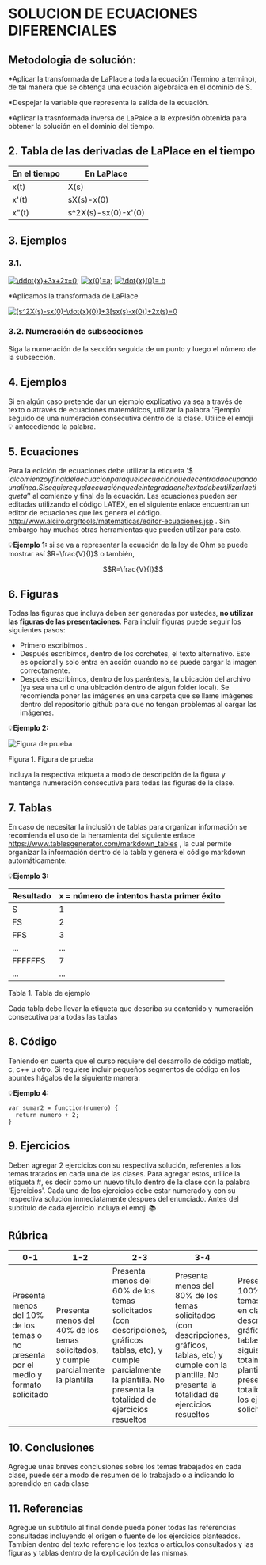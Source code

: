 # SOLUCION DE ECUACIONES DIFERENCIALES 

## Metodologia de solución:
*Aplicar la transformada de LaPlace a toda la ecuación (Termino a termino), de tal manera que se obtenga una ecuación algebraica en el dominio de S.

*Despejar la variable que representa la salida de la ecuación.

*Aplicar la trasnformada inversa de LaPalce a la expresión obtenida para obtener la solución en el dominio del tiempo.

## 2. Tabla de las derivadas de LaPlace en el tiempo
| En el tiempo | En LaPlace          |
|--------------|---------------------|
| x(t)         | X(s)                |
| x'(t)        | sX(s)-x(0)          |
| x"(t)        | s^2X(s)-sx(0)-x'(0) |

## 3. Ejemplos

### 3.1. 
 <a href="http://www.alciro.org/tools/matematicas/editor-ecuaciones.jsp?eq= \ddot{x}+3x+2x=0 "><img src="http://www.alciro.org/cgi/tex.cgi? \ddot{x}+3x+2x=0 " title=" \ddot{x}+3x+2x=0 " border="0" /></a>; <a href="http://www.alciro.org/tools/matematicas/editor-ecuaciones.jsp?eq=x(0)=a "><img src="http://www.alciro.org/cgi/tex.cgi?x(0)=a " title="x(0)=a " border="0" /></a>; <a href="http://www.alciro.org/tools/matematicas/editor-ecuaciones.jsp?eq=\dot{x}(0)= b"><img src="http://www.alciro.org/cgi/tex.cgi?\dot{x}(0)= b" title="\dot{x}(0)= b" border="0" /></a>

*Aplicamos la transformada de LaPlace

 <a href="http://www.alciro.org/tools/matematicas/editor-ecuaciones.jsp?eq=[s^2X(s)-sx(0)-\dot{x}(0)]+3[sx(s)-x(0)]+2x(s)=0"><img src="http://www.alciro.org/cgi/tex.cgi?[s^2X(s)-sx(0)-\dot{x}(0)]+3[sx(s)-x(0)]+2x(s)=0" title="[s^2X(s)-sx(0)-\dot{x}(0)]+3[sx(s)-x(0)]+2x(s)=0" border="0" /></a>
### 3.2. Numeración de subsecciones
Siga la numeración de la sección seguida de un punto y luego el número de la subsección.

## 4. Ejemplos
Si en algún caso pretende dar un ejemplo explicativo ya sea a través de texto o através de ecuaciones matemáticos, utilizar la palabra 'Ejemplo' seguido de una numeración consecutiva dentro de la clase. Utilice el emoji 💡 antecediendo la palabra.

## 5. Ecuaciones
Para la edición de ecuaciones debe utilizar la etiqueta '$$' al comienzo y final de la ecuación para que la ecuación quede centrada ocupando una línea. Si se quiere que la ecuación quede integrada en el texto debe utilizar la etiqueta '$' al comienzo y final de la ecuación. Las ecuaciones pueden ser editadas utilizando el código LATEX, en el siguiente enlace encuentran un editor de ecuaciones que les genera el código. http://www.alciro.org/tools/matematicas/editor-ecuaciones.jsp . Sin embargo hay muchas otras herramientas que pueden utilizar para esto.

💡**Ejemplo 1:** si se va a representar la ecuación de la ley de Ohm se puede mostrar así $R=\frac{V}{I}$ o también,

$$R=\frac{V}{I}$$

## 6. Figuras
Todas las figuras que incluya deben ser generadas por ustedes, **no utilizar las figuras de las presentaciones**. Para incluir figuras puede seguir los siguientes pasos:
* Primero escribimos ![]().
* Después escribimos, dentro de los corchetes, el texto alternativo. Este es opcional y solo entra en acción cuando no se puede cargar la imagen correctamente.
* Después escribimos, dentro de los paréntesis, la ubicación del archivo (ya sea una url o una ubicación dentro de algun folder local). Se recomienda poner las imágenes en una carpeta que se llame imágenes dentro del repositorio github para que no tengan problemas al cargar las imágenes.

💡**Ejemplo 2:**

![Figura de prueba](images/plantilla/Captura2.PNG)

Figura 1. Figura de prueba

Incluya la respectiva etiqueta a modo de descripción de la figura y mantenga numeración consecutiva para todas las figuras de la clase.

## 7. Tablas
En caso de necesitar la inclusión de tablas para organizar información se recomienda el uso de la herramienta del siguiente enlace https://www.tablesgenerator.com/markdown_tables , la cual permite organizar la información dentro de la tabla y genera el código markdown automáticamente:

💡**Ejemplo 3:** 

| **Resultado** | **x = número de intentos hasta primer éxito** |
|---------------|-----------------------------------------------|
|       S       |                       1                       |
|       FS      |                       2                       |
|      FFS      |                       3                       |
|      ...      |                      ...                      |
|    FFFFFFS    |                       7                       |
|      ...      |                      ...                      |

Tabla 1. Tabla de ejemplo

Cada tabla debe llevar la etiqueta que describa su contenido y numeración consecutiva para todas las tablas

## 8. Código
Teniendo en cuenta que el curso requiere del desarrollo de código matlab, c, c++ u otro. Si requiere incluir pequeños segmentos de código en los apuntes hágalos de la siguiente manera:

💡**Ejemplo 4:**
```
var sumar2 = function(numero) {
  return numero + 2;
}
```

## 9. Ejercicios
Deben agregar 2 ejercicios con su respectiva solución, referentes a los temas tratados en cada una de las clases. Para agregar estos, utilice la etiqueta #, es decir como un nuevo título dentro de la clase con la palabra 'Ejercicios'. Cada uno de los ejercicios debe estar numerado y con su respectiva solución inmediatamente despues del enunciado. Antes del subtitulo de cada ejercicio incluya el emoji 📚

## Rúbrica
| 0-1                                                                                   | 1-2                                                                                  | 2-3                                                                                                                                                                               | 3-4                                                                                                                                                                       | 4-5                                                                                                                                                                               |
|---------------------------------------------------------------------------------------|--------------------------------------------------------------------------------------|-----------------------------------------------------------------------------------------------------------------------------------------------------------------------------------|---------------------------------------------------------------------------------------------------------------------------------------------------------------------------|-----------------------------------------------------------------------------------------------------------------------------------------------------------------------------------|
| Presenta menos del 10% de los temas o no presenta por  el medio y formato  solicitado | Presenta menos del 40% de los temas solicitados, y  cumple parcialmente la plantilla | Presenta menos del 60% de los temas solicitados (con descripciones, gráficos tablas, etc), y cumple  parcialmente la plantilla. No presenta la totalidad  de ejercicios resueltos | Presenta menos del 80% de los temas solicitados (con descripciones, gráficos, tablas, etc) y cumple con  la plantilla. No presenta  la totalidad de ejercicios  resueltos | Presenta el 100% de los temas vistos en clase (con descripciones, gráficos, tablas, etc), siguiendo totalmente la plantilla. presenta la  totalidad de los ejercicios solicitados |

## 10. Conclusiones
Agregue unas breves conclusiones sobre los temas trabajados en cada clase, puede ser a modo de resumen de lo trabajado o a indicando lo aprendido en cada clase

## 11. Referencias
Agregue un subtítulo al final donde pueda poner todas las referencias consultadas incluyendo el origen o fuente de los ejercicios planteados. Tambien dentro del texto referencie los textos o artículos consultados y las figuras y tablas dentro de la explicación de las mismas.

